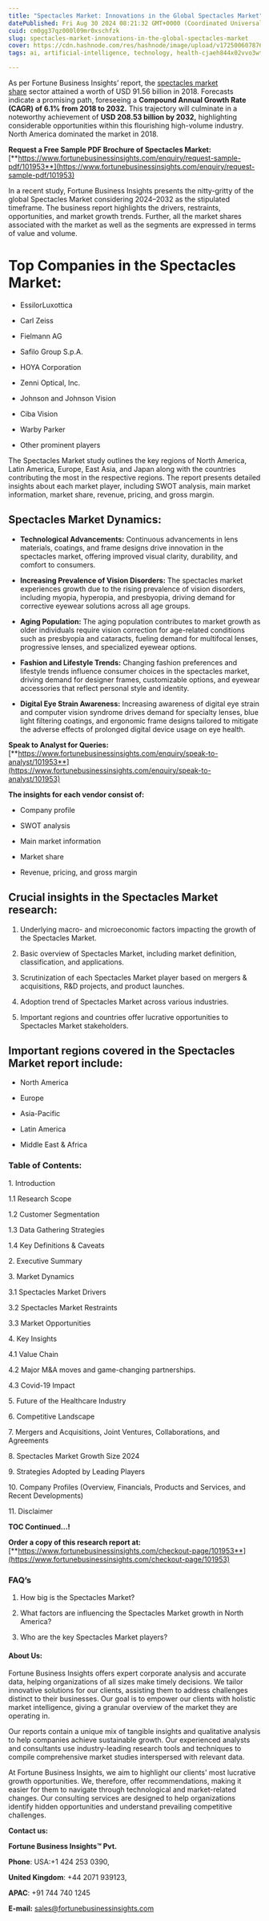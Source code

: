 ```yaml
---
title: "Spectacles Market: Innovations in the Global Spectacles Market"
datePublished: Fri Aug 30 2024 08:21:32 GMT+0000 (Coordinated Universal Time)
cuid: cm0gg37qz000l09mr0xschfzk
slug: spectacles-market-innovations-in-the-global-spectacles-market
cover: https://cdn.hashnode.com/res/hashnode/image/upload/v1725006078762/31bd135a-4d09-4f2f-a696-164ea2491328.png
tags: ai, artificial-intelligence, technology, health-cjaeh844x02vvo3wtj5r2s75q, healthcare

---
```


As per Fortune Business Insights’ report, the [spectacles market share](https://www.fortunebusinessinsights.com/industry-reports/spectacles-market-101953) sector attained a worth of USD 91.56 billion in 2018. Forecasts indicate a promising path, foreseeing a **Compound Annual Growth Rate (CAGR) of 6.1% from 2018 to 2032.** This trajectory will culminate in a noteworthy achievement of **USD 208.53 billion by 2032,** highlighting considerable opportunities within this flourishing high-volume industry. North America dominated the market in 2018.

**Request a Free Sample PDF Brochure of Spectacles Market:** [**https://www.fortunebusinessinsights.com/enquiry/request-sample-pdf/101953**](https://www.fortunebusinessinsights.com/enquiry/request-sample-pdf/101953)

In a recent study, Fortune Business Insights presents the nitty-gritty of the global Spectacles Market considering 2024–2032 as the stipulated timeframe. The business report highlights the drivers, restraints, opportunities, and market growth trends. Further, all the market shares associated with the market as well as the segments are expressed in terms of value and volume.

# **Top Companies in the Spectacles Market:**

* EssilorLuxottica
    
* Carl Zeiss
    
* Fielmann AG
    
* Safilo Group S.p.A.
    
* HOYA Corporation
    
* Zenni Optical, Inc.
    
* Johnson and Johnson Vision
    
* Ciba Vision
    
* Warby Parker
    
* Other prominent players
    

The Spectacles Market study outlines the key regions of North America, Latin America, Europe, East Asia, and Japan along with the countries contributing the most in the respective regions. The report presents detailed insights about each market player, including SWOT analysis, main market information, market share, revenue, pricing, and gross margin.

## Spectacles Market **Dynamics**:

* **Technological Advancements:** Continuous advancements in lens materials, coatings, and frame designs drive innovation in the spectacles market, offering improved visual clarity, durability, and comfort to consumers.
    
* **Increasing Prevalence of Vision Disorders:** The spectacles market experiences growth due to the rising prevalence of vision disorders, including myopia, hyperopia, and presbyopia, driving demand for corrective eyewear solutions across all age groups.
    
* **Aging Population:** The aging population contributes to market growth as older individuals require vision correction for age-related conditions such as presbyopia and cataracts, fueling demand for multifocal lenses, progressive lenses, and specialized eyewear options.
    
* **Fashion and Lifestyle Trends:** Changing fashion preferences and lifestyle trends influence consumer choices in the spectacles market, driving demand for designer frames, customizable options, and eyewear accessories that reflect personal style and identity.
    
* **Digital Eye Strain Awareness:** Increasing awareness of digital eye strain and computer vision syndrome drives demand for specialty lenses, blue light filtering coatings, and ergonomic frame designs tailored to mitigate the adverse effects of prolonged digital device usage on eye health.
    

**Speak to Analyst for Queries:** [**https://www.fortunebusinessinsights.com/enquiry/speak-to-analyst/101953**](https://www.fortunebusinessinsights.com/enquiry/speak-to-analyst/101953)

**The insights for each vendor consist of:**

* Company profile
    
* SWOT analysis
    
* Main market information
    
* Market share
    
* Revenue, pricing, and gross margin
    

## **Crucial insights in the Spectacles Market research:**

1. Underlying macro- and microeconomic factors impacting the growth of the Spectacles Market.
    
2. Basic overview of Spectacles Market, including market definition, classification, and applications.
    
3. Scrutinization of each Spectacles Market player based on mergers & acquisitions, R&D projects, and product launches.
    
4. Adoption trend of Spectacles Market across various industries.
    
5. Important regions and countries offer lucrative opportunities to Spectacles Market stakeholders.
    

## **Important regions covered in the Spectacles Market report include:**

* North America
    
* Europe
    
* Asia-Pacific
    
* Latin America
    
* Middle East & Africa
    

### **Table of Contents:**

1\. Introduction

1.1 Research Scope

1.2 Customer Segmentation

1.3 Data Gathering Strategies

1.4 Key Definitions & Caveats

2\. Executive Summary

3\. Market Dynamics

3.1 Spectacles Market Drivers

3.2 Spectacles Market Restraints

3.3 Market Opportunities

4\. Key Insights

4.1 Value Chain

4.2 Major M&A moves and game-changing partnerships.

4.3 Covid-19 Impact

5\. Future of the Healthcare Industry

6\. Competitive Landscape

7\. Mergers and Acquisitions, Joint Ventures, Collaborations, and Agreements

8\. Spectacles Market Growth Size 2024

9\. Strategies Adopted by Leading Players

10\. Company Profiles (Overview, Financials, Products and Services, and Recent Developments)

11\. Disclaimer

**TOC Continued…!**

**Order a copy of this research report at:** [**https://www.fortunebusinessinsights.com/checkout-page/101953**](https://www.fortunebusinessinsights.com/checkout-page/101953)

### **FAQ’s**

1. How big is the Spectacles Market?
    
2. What factors are influencing the Spectacles Market growth in North America?
    
3. Who are the key Spectacles Market players?
    

#### **About Us:**

Fortune Business Insights offers expert corporate analysis and accurate data, helping organizations of all sizes make timely decisions. We tailor innovative solutions for our clients, assisting them to address challenges distinct to their businesses. Our goal is to empower our clients with holistic market intelligence, giving a granular overview of the market they are operating in.

Our reports contain a unique mix of tangible insights and qualitative analysis to help companies achieve sustainable growth. Our experienced analysts and consultants use industry-leading research tools and techniques to compile comprehensive market studies interspersed with relevant data.

At Fortune Business Insights, we aim to highlight our clients' most lucrative growth opportunities. We, therefore, offer recommendations, making it easier for them to navigate through technological and market-related changes. Our consulting services are designed to help organizations identify hidden opportunities and understand prevailing competitive challenges.

**Contact us:**

**Fortune Business Insights™ Pvt.**

**Phone**: USA:+1 424 253 0390,

**United Kingdom**: +44 2071 939123,

**APAC**: +91 744 740 1245

**E-mail:** [sales@fortunebusinessinsights.com](mailto:sales@fortunebusinessinsights.com)